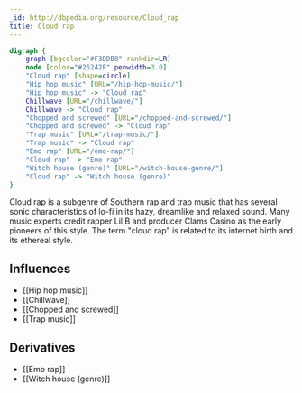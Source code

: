 ```yaml
---
_id: http://dbpedia.org/resource/Cloud_rap
title: Cloud rap
---
```


```dot
digraph {
	graph [bgcolor="#F3DDB8" rankdir=LR]
	node [color="#26242F" penwidth=3.0]
	"Cloud rap" [shape=circle]
	"Hip hop music" [URL="/hip-hop-music/"]
	"Hip hop music" -> "Cloud rap"
	Chillwave [URL="/chillwave/"]
	Chillwave -> "Cloud rap"
	"Chopped and screwed" [URL="/chopped-and-screwed/"]
	"Chopped and screwed" -> "Cloud rap"
	"Trap music" [URL="/trap-music/"]
	"Trap music" -> "Cloud rap"
	"Emo rap" [URL="/emo-rap/"]
	"Cloud rap" -> "Emo rap"
	"Witch house (genre)" [URL="/witch-house-genre/"]
	"Cloud rap" -> "Witch house (genre)"
}
```

Cloud rap is a subgenre of Southern rap and trap music that has several sonic characteristics of lo-fi in its hazy, dreamlike and relaxed sound. Many music experts credit rapper Lil B and producer Clams Casino as the early pioneers of this style. The term "cloud rap" is related to its internet birth and its ethereal style.

## Influences
- [[Hip hop music]]
- [[Chillwave]]
- [[Chopped and screwed]]
- [[Trap music]]

## Derivatives
- [[Emo rap]]
- [[Witch house (genre)]]
